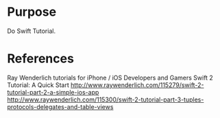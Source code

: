 # Purpose
Do Swift Tutorial.

# References
Ray Wenderlich tutorials for iPhone / iOS Developers and Gamers
Swift 2 Tutorial: A Quick Start
http://www.raywenderlich.com/115279/swift-2-tutorial-part-2-a-simple-ios-app
http://www.raywenderlich.com/115300/swift-2-tutorial-part-3-tuples-protocols-delegates-and-table-views

